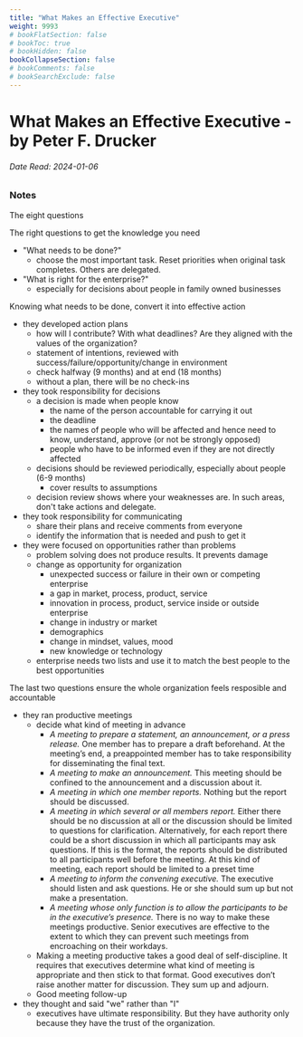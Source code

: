 ```yaml
---
title: "What Makes an Effective Executive"
weight: 9993
# bookFlatSection: false
# bookToc: true
# bookHidden: false
bookCollapseSection: false
# bookComments: false
# bookSearchExclude: false
---
```


# What Makes an Effective Executive - by Peter F. Drucker

###### Date Read: 2024-01-06

### Notes

The eight questions

The right questions to get the knowledge you need
- "What needs to be done?"
  - choose the most important task. Reset priorities when original task completes. Others are delegated. 
- "What is right for the enterprise?"
  - especially for decisions about people in family owned businesses

Knowing what needs to be done, convert it into effective action
- they developed action plans
  - how will I contribute? With what deadlines? Are they aligned with the values of the organization?
  - statement of intentions, reviewed with success/failure/opportunity/change in environment
  - check halfway (9 months) and at end (18 months)
  - without a plan, there will be no check-ins
- they took responsibility for decisions
  - a decision is made when people know
    - the name of the person accountable for carrying it out
    - the deadline
    - the names of people who will be affected and hence need to know, understand, approve (or not be strongly opposed)
    - people who have to be informed even if they are not directly affected
  - decisions should be reviewed periodically, especially about people (6-9 months)
    - cover results to assumptions
  - decision review shows where your weaknesses are. In such areas, don't take actions and delegate. 
- they took responsibility for communicating
  - share their plans and receive comments from everyone 
  - identify the information that is needed and push to get it
- they were focused on opportunities rather than problems
  - problem solving does not produce results. It prevents damage
  - change as opportunity for organization
    - unexpected success or failure in their own or competing enterprise
    - a gap in market, process, product, service
    - innovation in process, product, service inside or outside enterprise
    - change in industry or market
    - demographics
    - change in mindset, values, mood
    - new knowledge or technology
  - enterprise needs two lists and use it to match the best people to the best opportunities

The last two questions ensure the whole organization feels resposible and accountable
- they ran productive meetings
  - decide what kind of meeting in advance
    - *A meeting to prepare a statement, an announcement, or a press release.* One member has to prepare a draft beforehand. At the meeting’s end, a preappointed member has to take responsibility for disseminating the final text.
    - *A meeting to make an announcement.* This meeting should be confined to the announcement and a discussion about it.
    - *A meeting in which one member reports.* Nothing but the report should be discussed.
    - *A meeting in which several or all members report.* Either there should be no discussion at all or the discussion should be limited to questions for clarification. Alternatively, for each report there could be a short discussion in which all participants may ask questions. If this is the format, the reports should be distributed to all participants well before the meeting. At this kind of meeting, each report should be limited to a preset time
    - *A meeting to inform the convening executive.* The executive should listen and ask questions. He or she should sum up but not make a presentation.
    - *A meeting whose only function is to allow the participants to be in the executive’s presence.* There is no way to make these meetings productive. Senior executives are effective to the extent to which they can prevent such meetings from encroaching on their workdays.
  - Making a meeting productive takes a good deal of self-discipline. It requires that executives determine what kind of meeting is appropriate and then stick to that format. Good executives don’t raise another matter for discussion. They sum up and adjourn.
  - Good meeting follow-up
- they thought and said "we" rather than "I"
  - executives have ultimate responsibility. But they have authority only because they have the trust of the organization. 


